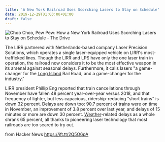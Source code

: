```yaml
---
title: 'A New York Railroad Uses Scorching Lasers to Stay on Schedule'
date: 2019-12-29T01:03:00+01:00
draft: false
---
```


![](https://api.thedrive.com/wp-content/uploads/2019/12/long-island-road-road-laser-train.jpg?quality=85 "Choo Choo, Pew Pew: How a New York Railroad Uses Scorching Lasers to Stay on Schedule - The Drive")  

The LIRR partnered with Netherlands-based company Laser Precision Solutions, which operates a single laser-equipped vehicle on LIRR's most-trafficked lines. Though the LIRR and LPS have only the one laser train in operation, the railroad now considers it to be the most effective weapon in its arsenal against seasonal delays. Furthermore, it calls lasers "a game-changer for the [Long Island](https://www.thedrive.com/watch-this/12659/small-plane-makes-emergency-landing-on-long-island-highway) Rail Road, and a game-changer for the industry."

LIRR president Phillip Eng reported that train cancellations through November have fallen 48 percent year-over-year versus 2018, and that frequency of lighter, but less capacious, ridership-reducing "short trains" is down 32 percent. Delays are down too: 90.7 percent of trains were on time in November, an improvement of 3.8 percent over last year, and delays of 15 minutes or more are down 30 percent. [Weather](https://www.thedrive.com/news/26383/cold-weather-can-cut-an-electric-cars-range-more-than-40-percent-report)\-related delays as a whole shrank 65 percent, all thanks to pioneering laser technology that most railroads are too scared to try out.

  
  
from Hacker News https://ift.tt/2Q5O6pA